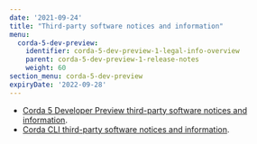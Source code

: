 ```yaml
---
date: '2021-09-24'
title: "Third-party software notices and information"
menu:
  corda-5-dev-preview:
    identifier: corda-5-dev-preview-1-legal-info-overview
    parent: corda-5-dev-preview-1-release-notes
    weight: 60
section_menu: corda-5-dev-preview
expiryDate: '2022-09-28'
---
```


* [Corda 5 Developer Preview third-party software notices and information](../../../../../en/platform/corda/5.0-dev-preview-1/legal-info/corda-5-dev-preview.md).
* [Corda CLI third-party software notices and information](../../../../../en/platform/corda/5.0-dev-preview-1/legal-info/corda-cli.md).
